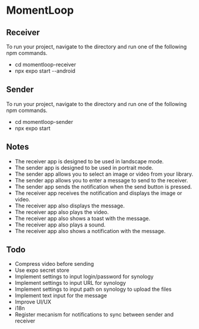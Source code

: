 # MomentLoop

## Receiver
To run your project, navigate to the directory and run one of the following npm
commands.

- cd momentloop-receiver
- npx expo start --android

## Sender
To run your project, navigate to the directory and run one of the following npm
commands.

- cd momentloop-sender
- npx expo start

## Notes
- The receiver app is designed to be used in landscape mode.
- The sender app is designed to be used in portrait mode.
- The sender app allows you to select an image or video from your library.
- The sender app allows you to enter a message to send to the receiver.
- The sender app sends the notification when the send button is pressed.
- The receiver app receives the notification and displays the image or video.
- The receiver app also displays the message.
- The receiver app also plays the video.
- The receiver app also shows a toast with the message.
- The receiver app also plays a sound.
- The receiver app also shows a notification with the message.

## Todo
- Compress video before sending
- Use expo secret store
- Implement settings to input login/password for synology
- Implement settings to input URL for synology
- Implement settings to input path on synology to upload the files
- Implement text input for the message
- Improve UI/UX
- i18n
- Register mecanism for notifications to sync between sender and receiver
